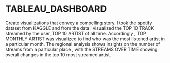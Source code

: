 # TABLEAU_DASHBOARD
Create visualizations that convey a compelling story.
I took the spotify dataset from KAGGLE and from the data i visualized the TOP 10 TRACK streamed by the user, TOP 10 ARTIST of all time. Accordingly , TOP MONTHLY ARTIST was visualized to find who was the most listened artist in a particular month. The regional analysis shows insights on the number of streams from a particular place , with the STREAMS OVER TIME showing overall changes in the top 10 most streamed artist.

